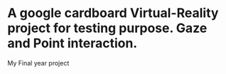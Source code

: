 # A google cardboard Virtual-Reality project for testing purpose. Gaze and Point interaction.
My Final year project

